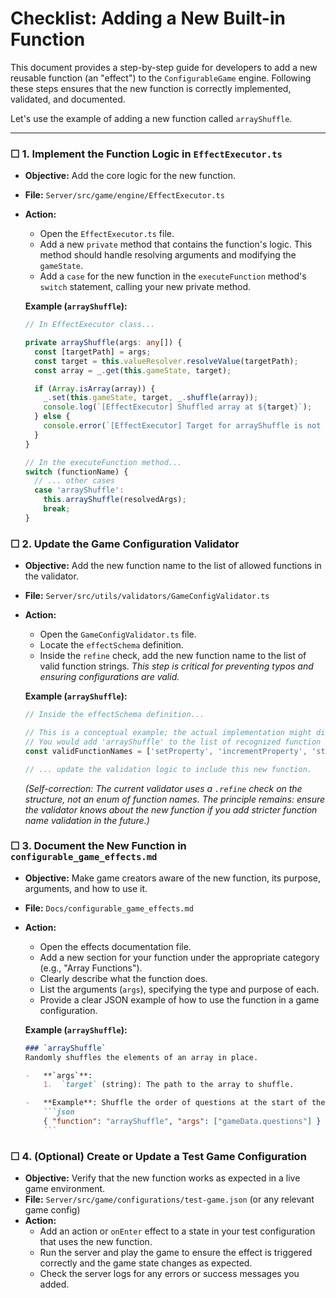 # Checklist: Adding a New Built-in Function

This document provides a step-by-step guide for developers to add a new reusable function (an "effect") to the `ConfigurableGame` engine. Following these steps ensures that the new function is correctly implemented, validated, and documented.

Let's use the example of adding a new function called `arrayShuffle`.

---

### ☐ 1. Implement the Function Logic in `EffectExecutor.ts`

-   **Objective:** Add the core logic for the new function.
-   **File:** `Server/src/game/engine/EffectExecutor.ts`
-   **Action:**
    -   Open the `EffectExecutor.ts` file.
    -   Add a new `private` method that contains the function's logic. This method should handle resolving arguments and modifying the `gameState`.
    -   Add a `case` for the new function in the `executeFunction` method's `switch` statement, calling your new private method.

    **Example (`arrayShuffle`):**
    ```typescript
    // In EffectExecutor class...

    private arrayShuffle(args: any[]) {
      const [targetPath] = args;
      const target = this.valueResolver.resolveValue(targetPath);
      const array = _.get(this.gameState, target);

      if (Array.isArray(array)) {
        _.set(this.gameState, target, _.shuffle(array));
        console.log(`[EffectExecutor] Shuffled array at ${target}`);
      } else {
        console.error(`[EffectExecutor] Target for arrayShuffle is not an array: ${target}`);
      }
    }

    // In the executeFunction method...
    switch (functionName) {
      // ... other cases
      case 'arrayShuffle':
        this.arrayShuffle(resolvedArgs);
        break;
    }
    ```

### ☐ 2. Update the Game Configuration Validator

-   **Objective:** Add the new function name to the list of allowed functions in the validator.
-   **File:** `Server/src/utils/validators/GameConfigValidator.ts`
-   **Action:**
    -   Open the `GameConfigValidator.ts` file.
    -   Locate the `effectSchema` definition.
    -   Inside the `refine` check, add the new function name to the list of valid function strings. *This step is critical for preventing typos and ensuring configurations are valid.*

    **Example (`arrayShuffle`):**
    ```typescript
    // Inside the effectSchema definition...

    // This is a conceptual example; the actual implementation might differ.
    // You would add 'arrayShuffle' to the list of recognized function strings.
    const validFunctionNames = ['setProperty', 'incrementProperty', 'startTimer', 'calculateWinner', 'arrayShuffle'];
    
    // ... update the validation logic to include this new function.
    ```
    *(Self-correction: The current validator uses a `.refine` check on the structure, not an enum of function names. The principle remains: ensure the validator knows about the new function if you add stricter function name validation in the future.)*

### ☐ 3. Document the New Function in `configurable_game_effects.md`

-   **Objective:** Make game creators aware of the new function, its purpose, arguments, and how to use it.
-   **File:** `Docs/configurable_game_effects.md`
-   **Action:**
    -   Open the effects documentation file.
    -   Add a new section for your function under the appropriate category (e.g., "Array Functions").
    -   Clearly describe what the function does.
    -   List the arguments (`args`), specifying the type and purpose of each.
    -   Provide a clear JSON example of how to use the function in a game configuration.

    **Example (`arrayShuffle`):**
    ```markdown
    ### `arrayShuffle`
    Randomly shuffles the elements of an array in place.

    -   **`args`**:
        1.  `target` (string): The path to the array to shuffle.

    -   **Example**: Shuffle the order of questions at the start of the game.
        ```json
        { "function": "arrayShuffle", "args": ["gameData.questions"] }
        ```
    ```

### ☐ 4. (Optional) Create or Update a Test Game Configuration

-   **Objective:** Verify that the new function works as expected in a live game environment.
-   **File:** `Server/src/game/configurations/test-game.json` (or any relevant game config)
-   **Action:**
    -   Add an action or `onEnter` effect to a state in your test configuration that uses the new function.
    -   Run the server and play the game to ensure the effect is triggered correctly and the game state changes as expected.
    -   Check the server logs for any errors or success messages you added.

